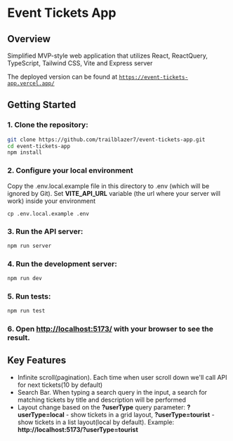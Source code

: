# Event Tickets App

## Overview

Simplified MVP-style web application that utilizes React, ReactQuery, TypeScript, Tailwind CSS, Vite and Express server

The deployed version can be found at [`https://event-tickets-app.vercel.app/`](https://event-tickets-app.vercel.app/)

## Getting Started

### 1. Clone the repository:

```bash
git clone https://github.com/trailblazer7/event-tickets-app.git
cd event-tickets-app
npm install
```

### 2. Configure your local environment

Copy the .env.local.example file in this directory to .env (which will be ignored by Git). Set **VITE_API_URL** variable (the url where your server will work) inside your environment

```
cp .env.local.example .env
```

### 3. Run the API server:

```bash
npm run server
```

### 4. Run the development server:

```bash
npm run dev
```

### 5. Run tests:

```bash
npm run test
```

### 6. Open [http://localhost:5173/](http://localhost:5173/) with your browser to see the result.

## Key Features

- Infinite scroll(pagination). Each time when user scroll down we'll call API for next tickets(10 by default)
- Search Bar. When typing a search query in the input, a search for matching tickets by title and description will be performed
- Layout change based on the **?userType** query parameter: **?userType=local** - show tickets in a grid layout, **?userType=tourist** - show tickets in a list layout(local by default). Example: **http://localhost:5173/?userType=tourist**
